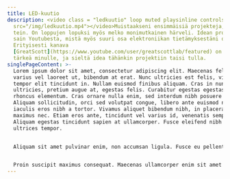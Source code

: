 ```yaml
---
title: LED-kuutio
description: <video class = "ledkuutio" loop muted playsinline controls
  src="/img/ledkuutio.mp4"></video>Muistaakseni ensimmäisiä projekteja, joita
  tein. On loppujen lopuksi myös melko monimutkainen härveli. Idean projektiin
  sain Youtubesta, mistä myös suuri osa elektroniikan tietämyksestäni on opittu.
  Erityisesti kanava
  [GreatScott](https://www.youtube.com/user/greatscottlab/featured) on ollut
  tärkeä minulle, ja sieltä idea tähänkin projektiin taisi tulla.
singlePageContent: >-
  Lorem ipsum dolor sit amet, consectetur adipiscing elit. Maecenas felis ex,
  varius vel laoreet ut, bibendum at erat. Nunc ultricies est felis, vitae
  tempor elit tincidunt in. Nullam euismod finibus aliquam. Cras in nunc
  ultricies, pretium augue at, egestas felis. Curabitur egestas egestas magna
  rhoncus elementum. Cras ornare nulla enim, sed interdum nibh posuere vehicula.
  Aliquam sollicitudin, orci sed volutpat congue, libero ante euismod nulla, non
  iaculis eros nibh a tortor. Vivamus aliquet bibendum nibh, in placerat odio
  maximus nec. Etiam eros ante, tincidunt vel varius id, venenatis semper justo.
  Aliquam egestas tincidunt sapien at ullamcorper. Fusce eleifend nibh ut
  ultrices tempor.


  Aliquam sit amet pulvinar enim, non accumsan ligula. Fusce eu pellentesque justo, vitae vestibulum mi. Interdum et malesuada fames ac ante ipsum primis in faucibus. Aliquam at porttitor quam. Aenean elementum consequat elit non semper. Sed at pulvinar quam. Nam placerat turpis ac laoreet scelerisque.


  Proin suscipit maximus consequat. Maecenas ullamcorper enim sit amet mollis vehicula. Mauris porta tincidunt turpis vitae ultrices. Aliquam ut sagittis tellus, in congue nunc. Vivamus condimentum a nisl eget accumsan. Ut faucibus tincidunt tincidunt. Suspendisse viverra dui arcu, in fermentum lectus commodo et. Donec placerat justo ac commodo scelerisque. Duis iaculis tempor justo, nec ullamcorper est dapibus sit amet. Maecenas eget nibh ligula. Pellentesque turpis lorem, bibendum non augue at, molestie efficitur felis. Cras vestibulum mattis varius. Maecenas metus arcu, tincidunt ut sagittis non, ullamcorper vitae ante.
---
```


